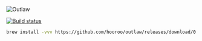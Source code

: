 ![Outlaw](http://i.imgur.com/WQZRTjF.png)

[![Build status](https://badge.buildkite.com/6cd8d8bddc916cbe4e6775fc114e6d36540976b830f4bec995.svg)](https://buildkite.com/hooroo/outlaw)
```sh
brew install -vvv https://github.com/hooroo/outlaw/releases/download/0.0.1/outlaw.rb
```
